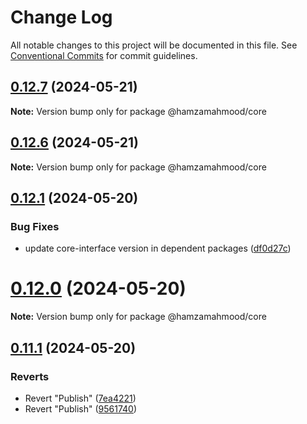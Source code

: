 # Change Log

All notable changes to this project will be documented in this file.
See [Conventional Commits](https://conventionalcommits.org) for commit guidelines.

## [0.12.7](https://github.com/apimatic/apimatic-js-runtime/compare/@hamzamahmood/core@0.12.1...@hamzamahmood/core@0.12.7) (2024-05-21)

**Note:** Version bump only for package @hamzamahmood/core

## [0.12.6](https://github.com/apimatic/apimatic-js-runtime/compare/@hamzamahmood/core@0.12.1...@hamzamahmood/core@0.12.6) (2024-05-21)

**Note:** Version bump only for package @hamzamahmood/core

## [0.12.1](https://github.com/apimatic/apimatic-js-runtime/compare/@hamzamahmood/core@0.12.0...@hamzamahmood/core@0.12.1) (2024-05-20)

### Bug Fixes

- update core-interface version in dependent packages ([df0d27c](https://github.com/apimatic/apimatic-js-runtime/commit/df0d27ca0242a0294c4501defb125c3ff6312347))

# [0.12.0](https://github.com/apimatic/apimatic-js-runtime/compare/@hamzamahmood/core@0.11.1...@hamzamahmood/core@0.12.0) (2024-05-20)

**Note:** Version bump only for package @hamzamahmood/core

## [0.11.1](https://github.com/apimatic/apimatic-js-runtime/compare/@hamzamahmood/core@0.12.0...@hamzamahmood/core@0.11.1) (2024-05-20)

### Reverts

- Revert "Publish" ([7ea4221](https://github.com/apimatic/apimatic-js-runtime/commit/7ea422146e6c9f010a056fe1bfed5a8996eeeebe))
- Revert "Publish" ([9561740](https://github.com/apimatic/apimatic-js-runtime/commit/956174084b496d262d54256efd23ccdc19dfe0fe))
